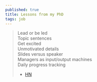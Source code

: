 ```yaml
---
published: true
title: Lessons from my PhD
tags: job
---
```

> Lead or be led  
> Topic sentences  
> Get excited  
> Unmotivated details  
> Slides versus speaker  
> Managers as input/output machines  
> Daily progress tracking  
>  - [HN](https://news.ycombinator.com/item?id=29716076)
